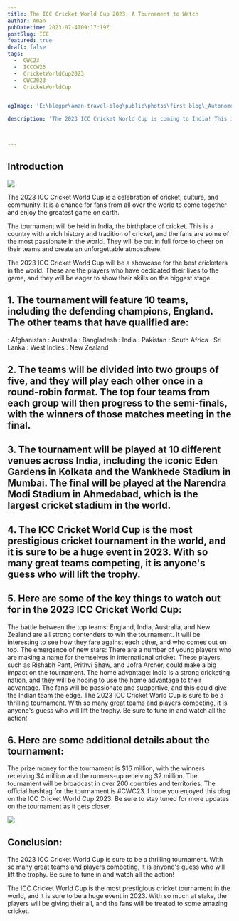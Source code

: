 ```yaml
---
title: The ICC Cricket World Cup 2023; A Tournament to Watch
author: Aman
pubDatetime: 2023-07-4T09:17:19Z
postSlug: ICC
featured: true
draft: false
tags:
  -  CWC23
  -  ICCCW23
  -  CricketWorldCup2023
  -  CWC2023
  -  CricketWorldCup


ogImage: 'E:\blogpr\aman-travel-blog\public\photos\first blog\_Autonomous Wea 0.png'

description: 'The 2023 ICC Cricket World Cup is coming to India! This is the biggest and best cricket tournament in the world, and it is sure to be a thrilling event. With so many great teams and players competing, it is anyone's guess who will lift the trophy. Be sure to tune in and watch all the action '



---
```

## Introduction

![](https://static.toiimg.com/thumb/msid-100149868,width-1280,resizemode-4/100149868.jpg)

 The 2023 ICC Cricket World Cup is a celebration of cricket, culture, and community. It is a chance for fans from all over the world to come together and enjoy the greatest game on earth.

 The tournament will be held in India, the birthplace of cricket. This is a country with a rich history and tradition of cricket, and the fans are some of the most passionate in the world. They will be out in full force to cheer on their teams and create an unforgettable atmosphere.

 The 2023 ICC Cricket World Cup will be a showcase for the best cricketers in the world. These are the players who have dedicated their lives to the game, and they will be eager to show their skills on the biggest stage.


 ## 1. The tournament will feature 10 teams, including the defending champions, England. The other teams that have qualified are:

:  Afghanistan
:  Australia
:  Bangladesh
:  India
:  Pakistan
:  South Africa
:  Sri Lanka
:  West Indies
:  New Zealand

## 2. The teams will be divided into two groups of five, and they will play each other once in a round-robin format. The top four teams from each group will then progress to the semi-finals, with the winners of those matches meeting in the final.

## 3. The tournament will be played at 10 different venues across India, including the iconic Eden Gardens in Kolkata and the Wankhede Stadium in Mumbai. The final will be played at the Narendra Modi Stadium in Ahmedabad, which is the largest cricket stadium in the world.

## 4. The ICC Cricket World Cup is the most prestigious cricket tournament in the world, and it is sure to be a huge event in 2023. With so many great teams competing, it is anyone's guess who will lift the trophy.

## 5. Here are some of the key things to watch out for in the 2023 ICC Cricket World Cup:

The battle between the top teams: England, India, Australia, and New Zealand are all strong contenders to win the tournament. It will be interesting to see how they fare against each other, and who comes out on top.
The emergence of new stars: There are a number of young players who are making a name for themselves in international cricket. These players, such as Rishabh Pant, Prithvi Shaw, and Jofra Archer, could make a big impact on the tournament.
The home advantage: India is a strong cricketing nation, and they will be hoping to use the home advantage to their advantage. The fans will be passionate and supportive, and this could give the Indian team the edge.
The 2023 ICC Cricket World Cup is sure to be a thrilling tournament. With so many great teams and players competing, it is anyone's guess who will lift the trophy. Be sure to tune in and watch all the action!

## 6. Here are some additional details about the tournament:

The prize money for the tournament is $16 million, with the winners receiving $4 million and the runners-up receiving $2 million.
The tournament will be broadcast in over 200 countries and territories.
The official hashtag for the tournament is #CWC23.
I hope you enjoyed this blog on the ICC Cricket World Cup 2023. Be sure to stay tuned for more updates on the tournament as it gets closer.

![](https://adda247-wp-multisite-assets.s3.ap-south-1.amazonaws.com/wp-content/uploads/multisite/sites/5/2023/06/28150639/5.jpg)

## Conclusion:

The 2023 ICC Cricket World Cup is sure to be a thrilling tournament. With so many great teams and players competing, it is anyone's guess who will lift the trophy. Be sure to tune in and watch all the action!

The ICC Cricket World Cup is the most prestigious cricket tournament in the world, and it is sure to be a huge event in 2023. With so much at stake, the players will be giving their all, and the fans will be treated to some amazing cricket.
